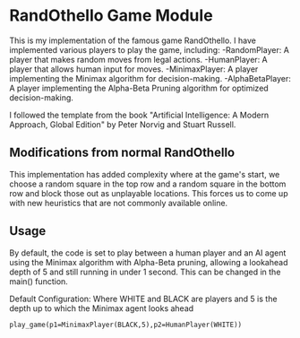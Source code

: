 # RandOthello Game Module

This is my implementation of the famous game RandOthello. I have implemented various players to play the game, including:
-RandomPlayer: A player that makes random moves from legal actions.
-HumanPlayer: A player that allows human input for moves.
-MinimaxPlayer: A player implementing the Minimax algorithm for decision-making.
-AlphaBetaPlayer: A player implementing the Alpha-Beta Pruning algorithm for optimized decision-making.

I followed the template from the book "Artificial Intelligence: A Modern Approach, Global Edition" by Peter Norvig and Stuart Russell.

## Modifications from normal RandOthello

This implementation has added complexity where at the game's start, we choose a random square in the top row and a random square in the bottom row and block those out as unplayable locations. This forces us to come up with new heuristics that are not commonly available online.

## Usage
By default, the code is set to play between a human player and an AI agent using the Minimax algorithm with Alpha-Beta pruning, allowing a lookahead depth of 5 and still running in under 1 second. This can be changed in the main() function.

Default Configuration:
Where WHITE and BLACK are players and 5 is the depth up to which the Minimax agent looks ahead
```
play_game(p1=MinimaxPlayer(BLACK,5),p2=HumanPlayer(WHITE))
```
